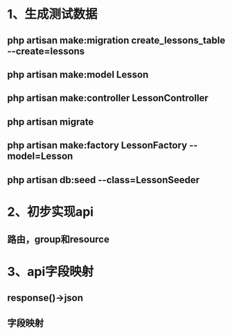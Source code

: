 # 1、生成测试数据
## php artisan make:migration create_lessons_table --create=lessons
## php artisan make:model Lesson  
## php artisan make:controller LessonController
## php artisan migrate 
## php artisan make:factory LessonFactory --model=Lesson
## php artisan db:seed --class=LessonSeeder 

# 2、初步实现api
## 路由，group和resource

# 3、api字段映射
## response()->json
## 字段映射
